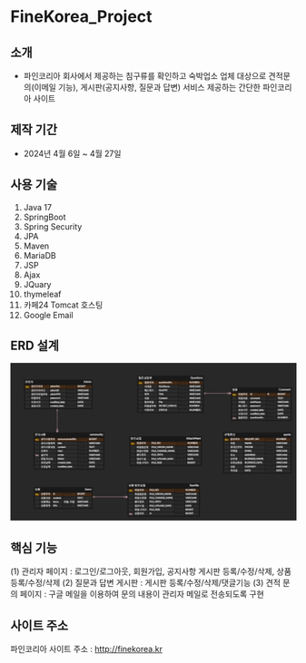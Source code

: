 # FineKorea_Project

## 소개
* 파인코리아 회사에서 제공하는 침구류를 확인하고 숙박업소 업체 대상으로 견적문의(이메일 기능), 게시판(공지사항, 질문과 답변) 서비스 제공하는 간단한 파인코리아 사이트

## 제작 기간
* 2024년 4월 6일 ~ 4월 27일

## 사용 기술
1. Java 17
2. SpringBoot
3. Spring Security
4. JPA
5. Maven
6. MariaDB
7. JSP
8. Ajax
9. JQuary
10. thymeleaf
11. 카페24 Tomcat 호스팅
12. Google Email

## ERD 설계
![ERD다이어그램](https://github.com/Sangwonsdsd/FineKorea_Project/blob/main/ERD.JPG)

## 핵심 기능
(1) 관리자 페이지 : 로그인/로그아웃, 회원가입, 공지사항 게시판 등록/수정/삭제, 상품 등록/수정/삭제
(2) 질문과 답변 게시판 : 게시판 등록/수정/삭제/댓글기능
(3) 견적 문의 페이지 : 구글 메일을 이용하여 문의 내용이 관리자 메일로 전송되도록 구현

## 사이트 주소
파인코리아 사이트 주소 : http://finekorea.kr
